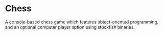 Chess
=====
A console-based chess game which features object-oriented programming, and an optional computer player option using stockfish binaries.

